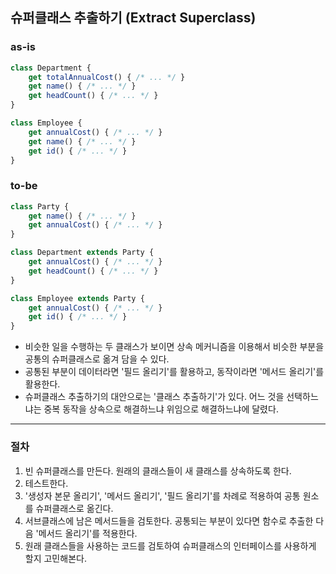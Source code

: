 ## 슈퍼클래스 추출하기 (Extract Superclass)

### as-is
```javascript
class Department {
    get totalAnnualCost() { /* ... */ }
    get name() { /* ... */ }
    get headCount() { /* ... */ }
}

class Employee {
    get annualCost() { /* ... */ }
    get name() { /* ... */ }
    get id() { /* ... */ }
}
```

### to-be
```javascript
class Party {
    get name() { /* ... */ }
    get annualCost() { /* ... */ }
}

class Department extends Party {
    get annualCost() { /* ... */ }
    get headCount() { /* ... */ }
}

class Employee extends Party {
    get annualCost() { /* ... */ }
    get id() { /* ... */ }
}
```

* 비슷한 일을 수행하는 두 클래스가 보이면 상속 메커니즘을 이용해서 비슷한 부분을 공통의 슈퍼클래스로 옮겨 담을 수 있다.
* 공통된 부분이 데이터라면 '필드 올리기'를 활용하고, 동작이라면 '메서드 올리기'를 활용한다.
* 슈퍼클래스 추출하기의 대안으로는 '클래스 추출하기'가 있다. 어느 것을 선택하느냐는 중복 동작을 상속으로 해결하느냐 위임으로 해결하느냐에 달렸다.

- - -

### 절차
1. 빈 슈퍼클래스를 만든다. 원래의 클래스들이 새 클래스를 상속하도록 한다.
2. 테스트한다.
3. '생성자 본문 올리기', '메서드 올리기', '필드 올리기'를 차례로 적용하여 공통 원소를 슈퍼클래스로 옮긴다.
4. 서브클래스에 남은 메서드들을 검토한다. 공통되는 부분이 있다면 함수로 추출한 다음 '메서드 올리기'를 적용한다.
5. 원래 클래스들을 사용하는 코드를 검토하여 슈퍼클래스의 인터페이스를 사용하게 할지 고민해본다.
